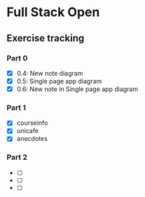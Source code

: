 # Full Stack Open

## Exercise tracking

### Part 0

- [x] 0.4: New note diagram
- [x] 0.5: Single page app diagram
- [x] 0.6: New note in Single page app diagram

### Part 1

- [x] courseinfo
- [x] unicafe
- [x] anecdotes

### Part 2

- [ ]
- [ ]
- [ ]
